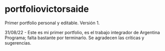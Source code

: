 # portfoliovictorsaide
Primer portfolio personal y editable. Versión 1.

31/08/22 - Este es mi primer portfolio, es el trabajo integrador de Argentina Programa; falta bastante por terminarlo. Se agradecen las críticas y sugerencias.
